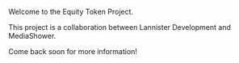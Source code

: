 Welcome to the Equity Token Project.

This project is a collaboration between Lannister Development and MediaShower.

Come back soon for more information!